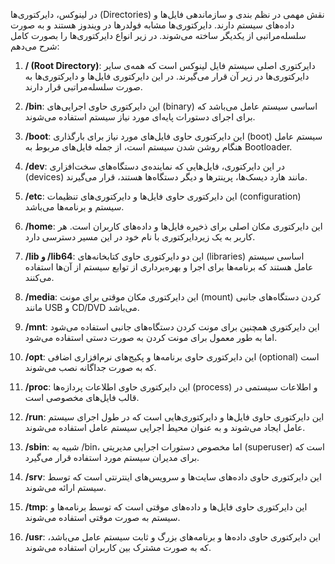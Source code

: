 در لینوکس، دایرکتوری‌ها (Directories) نقش مهمی در نظم بندی و سازماندهی فایل‌ها و داده‌های سیستم دارند. دایرکتوری‌ها مشابه فولدرها در ویندوز هستند و به صورت سلسله‌مراتبی از یکدیگر ساخته می‌شوند. در زیر انواع دایرکتوری‌ها را بصورت کامل شرح می‌دهم:

1. **/ (Root Directory)**: دایرکتوری اصلی سیستم فایل لینوکس است که همه‌ی سایر دایرکتوری‌ها در زیر آن قرار می‌گیرند. در این دایرکتوری فایل‌ها و دایرکتوری‌ها به صورت سلسله‌مراتبی قرار دارند.

2. **/bin**: این دایرکتوری حاوی اجرایی‌های (binary) اساسی سیستم عامل می‌باشد که برای اجرای دستورات پایه‌ای مورد نیاز سیستم استفاده می‌شوند.

3. **/boot**: این دایرکتوری حاوی فایل‌های مورد نیاز برای بارگذاری (boot) سیستم عامل هنگام روشن شدن سیستم است، از جمله فایل‌های مربوط به Bootloader.

4. **/dev**: در این دایرکتوری، فایل‌هایی که نماینده‌ی دستگاه‌های سخت‌افزاری (devices) مانند هارد دیسک‌ها، پرینترها و دیگر دستگاه‌ها هستند، قرار می‌گیرند.

5. **/etc**: این دایرکتوری حاوی فایل‌ها و دایرکتوری‌های تنظیمات (configuration) سیستم و برنامه‌ها می‌باشد.

6. **/home**: این دایرکتوری مکان اصلی برای ذخیره فایل‌ها و داده‌های کاربران است. هر کاربر به یک زیردایرکتوری با نام خود در این مسیر دسترسی دارد.

7. **/lib و /lib64**: این دو دایرکتوری حاوی کتابخانه‌های (libraries) اساسی سیستم عامل هستند که برنامه‌ها برای اجرا و بهره‌برداری از توابع سیستم از آن‌ها استفاده می‌کنند.

8. **/media**: این دایرکتوری مکان موقتی برای مونت (mount) کردن دستگاه‌های جانبی مانند USB و CD/DVD می‌باشد.

9. **/mnt**: این دایرکتوری همچنین برای مونت کردن دستگاه‌های جانبی استفاده می‌شود اما به طور معمول برای مونت کردن به صورت دستی استفاده می‌شود.

10. **/opt**: این دایرکتوری حاوی برنامه‌ها و پکیج‌های نرم‌افزاری اضافی (optional) است که به صورت جداگانه نصب می‌شوند.

11. **/proc**: این دایرکتوری حاوی اطلاعات پردازه‌ها (process) و اطلاعات سیستمی در قالب فایل‌های مخصوصی است.

12. **/run**: این دایرکتوری حاوی فایل‌ها و دایرکتوری‌هایی است که در طول اجرای سیستم عامل ایجاد می‌شوند و به عنوان محیط اجرایی سیستم عامل استفاده می‌شوند.

13. **/sbin**: شبیه به /bin، اما مخصوص دستورات اجرایی مدیریتی (superuser) است که برای مدیران سیستم مورد استفاده قرار می‌گیرد.

14. **/srv**: این دایرکتوری حاوی داده‌های سایت‌ها و سرویس‌های اینترنتی است که توسط سیستم ارائه می‌شوند.

15. **/tmp**: این دایرکتوری حاوی فایل‌ها و داده‌های موقتی است که توسط برنامه‌ها و سیستم به صورت موقتی استفاده می‌شوند.

16. **/usr**: این دایرکتوری حاوی داده‌ها و برنامه‌های بزرگ و ثابت سیستم عامل می‌باشد، که به صورت مشترک بین کاربران استفاده می‌شوند.
